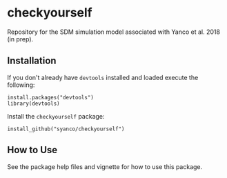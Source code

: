 # checkyourself
Repository for the SDM simulation model associated with Yanco et al. 2018 (in prep).

## Installation
If you don't already have `devtools` installed and loaded execute the following:

```{r}
install.packages("devtools")
library(devtools)
```
Install the `checkyourself` package:
```{r}
install_github("syanco/checkyourself")
```
## How to Use
See the package help files and vignette for how to use this package.
